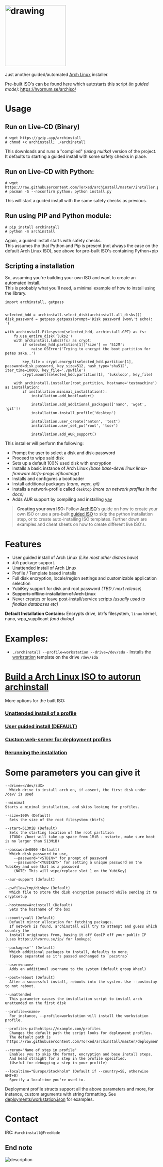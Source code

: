 # <img src="logo.png" alt="drawing" width="200"/>
Just another guided/automated [Arch Linux](https://wiki.archlinux.org/index.php/Arch_Linux) installer.

Pre-built ISO's can be found here which autostarts this script *(in guided mode)*: https://hvornum.se/archiso/

# Usage

## Run on Live-CD (Binary)

    # wget https://gzip.app/archinstall
    # chmod +x archinstall; ./archinstall

This downloads and runs a "compiled" *(using nuitka)* version of the project.<br>
It defaults to starting a guided install with some safety checks in place.

## Run on Live-CD with Python:

    # wget https://raw.githubusercontent.com/Torxed/archinstall/master/installer.py
    # pacman -S --noconfirm python; python install.py

This will start a guided install with the same safety checks as previous.<br>

## Run using PIP and Python module:

    # pip install archinstall
    # python -m archinstall

Again, a guided install starts with safety checks.<br>
This assumes tho that Python and Pip is present (not always the case on the default Arch Linux ISO), see above for pre-built ISO's containing Python+pip

## Scripting a installation

So, assuming you're building your own ISO and want to create an automated install.<br>
This is probably what you'll need, a minimal example of how to install using the library.

    import archinstall, getpass


    selected_hdd = archinstall.select_disk(archinstall.all_disks())
    disk_password = getpass.getpass(prompt='Disk password (won\'t echo): ')

    with archinstall.Filesystem(selected_hdd, archinstall.GPT) as fs:
        fs.use_entire_disk('luks2')
        with archinstall.luks2(fs) as crypt:
            if selected_hdd.partition[1]['size'] == '512M':
                raise OSError('Trying to encrypt the boot partition for petes sake..')

            key_file = crypt.encrypt(selected_hdd.partition[1], password=disk_password, key_size=512, hash_type='sha512', iter_time=10000, key_file='./pwfile')
            crypt.mount(selected_hdd.partition[1], 'luksloop', key_file)
        
        with archinstall.installer(root_partition, hostname='testmachine') as installation:
            if installation.minimal_installation():
                installation.add_bootloader()

                installation.add_additional_packages(['nano', 'wget', 'git'])
                installation.install_profile('desktop')

                installation.user_create('anton', 'test')
                installation.user_set_pw('root', 'toor')

                installation.add_AUR_support()

This installer will perform the following:

 * Prompt the user to select a disk and disk-password
 * Proceed to wipe said disk
 * Sets up a default 100% used disk with encryption
 * Installs a basic instance of Arch Linux *(base base-devel linux linux-firmware btrfs-progs efibootmgr)*
 * Installs and configures a bootloader
 * Install additional packages *(nano, wget, git)*
 * Installs a network-profile called `desktop` *(more on network profiles in the docs)*
 * Adds AUR support by compiling and installing [yay](https://github.com/Jguer/yay)

> **Creating your own ISO:** Follow [ArchISO](https://wiki.archlinux.org/index.php/archiso)'s guide on how to create your own ISO or use a pre-built [guided ISO](https://hvornum.se/archiso/) to skip the python installation step, or to create auto-installing ISO templates. Further down are examples and cheat sheets on how to create different live ISO's.

# Features

 * User guided install of Arch Linux *(Like most other distros have)*
 * `AUR` package support.
 * Unattended install of Arch Linux
 * Profile / Template based installs
 * Full disk encryption, locale/region settings and customizable application selection
 * YubiKey support for disk and root password *(TBD / next release)*
 * <strike>Supports offline-installation of Arch Linux</strike>
 * Never creates or leave post-install/service scripts *(usually used to finalize databases etc)*

**Default Installation Contains:** Encrypts drive, btrfs filesystem, `linux` kernel, nano, wpa_supplicant *(and dialog)* 

# Examples:

 * `./archinstall --profile=workstation --drive=/dev/sda` - Installs the [workstation](https://github.com/Torxed/archinstall/blob/master/deployments/workstation.json) template on the drive `/dev/sda`

# [Build a Arch Linux ISO to autorun archinstall](https://github.com/Torxed/archinstall/wiki/Autorun-on-Arch-Live-CD)

More options for the built ISO:

### [Unattended install of a profile](https://github.com/Torxed/archinstall/wiki/Unattended-install-of-a-profile)

### [User guided install (DEFAULT)](https://github.com/Torxed/archinstall/wiki/User-guided-installation-(DEFAULT))

### [Custom web-server for deployment profiles](https://github.com/Torxed/archinstall/wiki/Custom-web-server-for-deployment-profiles)

### [Rerunning the installation](https://github.com/Torxed/archinstall/wiki/Rerunning-the-installation)

# Some parameters you can give it

    --drive=</dev/sdX>
      Which drive to install arch on, if absent, the first disk under /dev/ is used

    --minimal
    Starts a minimal installation, and skips looking for profiles.
    
    --size=100% (Default)
      Sets the size of the root filesystem (btrfs)
    
    --start=513MiB (Default)
      Sets the starting location of the root partition
      (TODO: /boot will take up space from 1MiB - <start>, make sure boot is no larger than 513MiB)
    
    --password=0000 (Default)
      Which disk password to use,
        --password="<STDIN>" for prompt of password
        --password="<YUBIKEY>" for setting a unique password on the YubiKey and use that as a password
        (NOTE: This will wipe/replace slot 1 on the YubiKey)

    --aur-support (default)

    --pwfile=/tmp/diskpw (Default)
      Which file to store the disk encryption password while sending it to cryptsetup
    
    --hostname=Arcinstall (Default)
      Sets the hostname of the box
    
    --country=all (Default)
      Default mirror allocation for fetching packages.
      If network is found, archinstall will try to attempt and guess which country the
      install originates from, basing it off GeoIP off your public IP (uses https://hvornu.se/ip/ for lookups)
    
    --packages='' (Default)
      Which additional packages to install, defaults to none.
      (Space separated as it's passed unchanged to `pacstrap`
    
    --user=<name>
      Adds an additional username to the system (default group Wheel)
    
    --post=reboot (Default)
      After a successful install, reboots into the system. Use --post=stay to not reboot.

    --unattended
      This parameter causes the installation script to install arch unattended on the first disk

    --profile=<name>
      For instance, --profile=workstation will install the workstation profile.

    --profiles-path=https://example.com/profiles
      Changes the default path the script looks for deployment profiles.
      The default path is 'https://raw.githubusercontent.com/Torxed/archinstall/master/deployments'

    --rerun="Name of step in profile"
      Enables you to skip the format, encryption and base install steps.
      And head straight for a step in the profile specified.
      (Useful for debugging a step in your profile)

    --localtime="Europe/Stockholm" (Default if --country=SE, otherwise GMT+0)
      Specify a localtime you're used to.

Deployment profile structs support all the above parameters and more, for instance, custom arguments with string formatting.
See [deployments/workstation.json](https://github.com/Torxed/archinstall/blob/net-deploy/deployments/workstation.json) for examples.

# Contact

IRC: `#archinstall@FreeNode`

## End note

 ![description](description.jpg)
